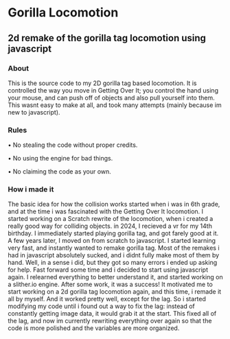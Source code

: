 # Gorilla Locomotion
## 2d remake of the gorilla tag locomotion using javascript

### About
This is the source code to my 2D gorilla tag based locomotion. It is controlled the way you move in Getting Over It;
you control the hand using your mouse, and can push off of objects and also pull yourself into them.
This wasnt easy to make at all, and took many attempts (mainly because im new to javascript).

### Rules
• No stealing the code without proper credits. 

• No using the engine for bad things.

• No claiming the code as your own.

### How i made it
The basic idea for how the collision works started when i was in 6th grade, and at the time i was fascinated with the Getting Over It locomotion.
I started working on a Scratch rewrite of the locomotion, when i created a really good way for colliding objects.
in 2024, I recieved a vr for my 14th birthday. I immediately started playing gorilla tag, and got farely good at it.
A few years later, I moved on from scratch to javascript. I started learning very fast, and instantly wanted to remake gorilla tag.
Most of the remakes i had in javascript absolutely sucked, and i didnt fully make most of them by hand. Well, in a sense i did, but they got so many errors i ended up asking for help.
Fast forward some time and i decided to start using javascript again. I relearned everything to better understand it, and started working on a slither.io engine.
After some work, it was a success! It motivated me to start working on a 2d gorilla tag locomotion again, and this time, i remade it all by myself.
And it worked pretty well, except for the lag. So i started modifying my code until i found out a way to fix the lag: instead of constantly getting image data, it would grab it at the start.
This fixed all of the lag, and now im currently rewriting everything over again so that the code is more polished and the variables are more organized.
